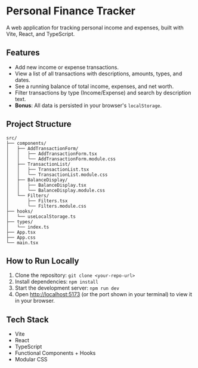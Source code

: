 # Personal Finance Tracker

A web application for tracking personal income and expenses, built with Vite, React, and TypeScript.

## Features

-   Add new income or expense transactions.
-   View a list of all transactions with descriptions, amounts, types, and dates.
-   See a running balance of total income, expenses, and net worth.
-   Filter transactions by type (Income/Expense) and search by description text.
-   **Bonus**: All data is persisted in your browser's `localStorage`.

## Project Structure

```
src/
├── components/
│   ├── AddTransactionForm/
│   │   ├── AddTransactionForm.tsx
│   │   └── AddTransactionForm.module.css
│   ├── TransactionList/
│   │   ├── TransactionList.tsx
│   │   └── TransactionList.module.css
│   ├── BalanceDisplay/
│   │   ├── BalanceDisplay.tsx
│   │   └── BalanceDisplay.module.css
│   └── Filters/
│       ├── Filters.tsx
│       └── Filters.module.css
├── hooks/
│   └── useLocalStorage.ts
├── types/
│   └── index.ts
├── App.tsx
├── App.css
└── main.tsx
```

## How to Run Locally

1.  Clone the repository:
    `git clone <your-repo-url>`
2.  Install dependencies:
    `npm install`
3.  Start the development server:
    `npm run dev`
4.  Open [http://localhost:5173](http://localhost:5173) (or the port shown in your terminal) to view it in your browser.

## Tech Stack

-   Vite
-   React 
-   TypeScript 
-   Functional Components + Hooks 
-   Modular CSS 